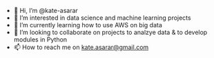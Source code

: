 - 👋 Hi, I’m @kate-asarar
- 👀 I’m interested in data science and machine learning projects
- 🌱 I’m currently learning how to use AWS on big data
- 💞️ I’m looking to collaborate on projects to analzye data & to develop modules in Python
- 📫 How to reach me on kate.asarar@gmail.com

<!---
kate-asarar/kate-asarar is a ✨ special ✨ repository because its `README.md` (this file) appears on your GitHub profile.
You can click the Preview link to take a look at your changes.
--->
